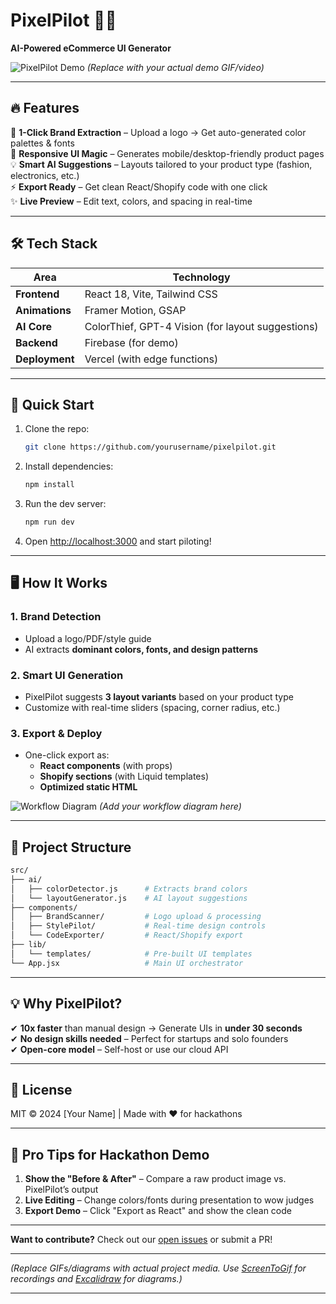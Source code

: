 # **PixelPilot 🚀✨**  
**AI-Powered eCommerce UI Generator**  

![PixelPilot Demo](https://media.giphy.com/media/v1.Y2lkPTc5MGI3NjExcDhyemJmY2V6Z2x4Y3BqY2Z0ZzR4bmR5Z2JtY2R6eGZ6dWZ1dCZlcD12MV9pbnRlcm5hbF9naWZfYnlfaWQmY3Q9Zw/3ohzdIuqJoi8Q78xDa/giphy.gif) *(Replace with your actual demo GIF/video)*  

---

## **🔥 Features**  
🎨 **1-Click Brand Extraction** – Upload a logo → Get auto-generated color palettes & fonts  
📱 **Responsive UI Magic** – Generates mobile/desktop-friendly product pages  
💡 **Smart AI Suggestions** – Layouts tailored to your product type (fashion, electronics, etc.)  
⚡ **Export Ready** – Get clean React/Shopify code with one click  
✨ **Live Preview** – Edit text, colors, and spacing in real-time  

---

## **🛠 Tech Stack**  
| Area | Technology |
|------|------------|
| **Frontend** | React 18, Vite, Tailwind CSS |
| **Animations** | Framer Motion, GSAP |
| **AI Core** | ColorThief, GPT-4 Vision (for layout suggestions) |
| **Backend** | Firebase (for demo) |
| **Deployment** | Vercel (with edge functions) |

---

## **🚀 Quick Start**  
1. Clone the repo:  
   ```bash
   git clone https://github.com/yourusername/pixelpilot.git
   ```
2. Install dependencies:  
   ```bash
   npm install
   ```
3. Run the dev server:  
   ```bash
   npm run dev
   ```
4. Open [http://localhost:3000](http://localhost:3000) and start piloting!  

---

## **🖥️ How It Works**  
### **1. Brand Detection**  
   - Upload a logo/PDF/style guide  
   - AI extracts **dominant colors, fonts, and design patterns**  

### **2. Smart UI Generation**  
   - PixelPilot suggests **3 layout variants** based on your product type  
   - Customize with real-time sliders (spacing, corner radius, etc.)  

### **3. Export & Deploy**  
   - One-click export as:  
     - **React components** (with props)  
     - **Shopify sections** (with Liquid templates)  
     - **Optimized static HTML**  

![Workflow Diagram](https://i.imgur.com/JQZ1lYp.png) *(Add your workflow diagram here)*  

---

## **📂 Project Structure**  
```bash
src/
├── ai/
│   ├── colorDetector.js      # Extracts brand colors
│   └── layoutGenerator.js    # AI layout suggestions
├── components/
│   ├── BrandScanner/         # Logo upload & processing
│   ├── StylePilot/           # Real-time design controls
│   └── CodeExporter/         # React/Shopify export
├── lib/
│   └── templates/            # Pre-built UI templates
└── App.jsx                   # Main UI orchestrator
```

---

## **💡 Why PixelPilot?**  
✔ **10x faster** than manual design → Generate UIs in **under 30 seconds**  
✔ **No design skills needed** – Perfect for startups and solo founders  
✔ **Open-core model** – Self-host or use our cloud API  

---

## **📜 License**  
MIT © 2024 [Your Name] | Made with ❤️ for hackathons  

---

## **🚨 Pro Tips for Hackathon Demo**  
1. **Show the "Before & After"** – Compare a raw product image vs. PixelPilot’s output  
2. **Live Editing** – Change colors/fonts during presentation to wow judges  
3. **Export Demo** – Click "Export as React" and show the clean code  

---

**Want to contribute?** Check out our [open issues](https://github.com/yourusername/pixelpilot/issues) or submit a PR!  

---

*(Replace GIFs/diagrams with actual project media. Use [ScreenToGif](https://www.screentogif.com/) for recordings and [Excalidraw](https://excalidraw.com/) for diagrams.)*  

---
